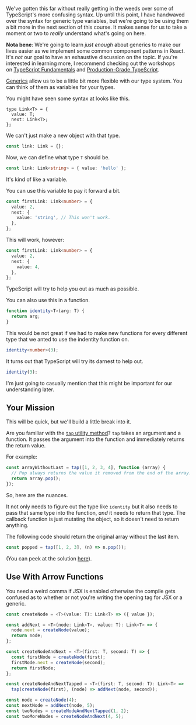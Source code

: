 We've gotten this far without really getting in the weeds over some of TypeScript's more confusing syntax. Up until this point, I have handwaved over the syntax for generic type variables, but we're going to be using them a bit more in the next section of this course. It makes sense for us to take a moment or two to *really* understand what's going on here.

**Nota bene**: We're going to learn *just enough* about generics to make our lives easier as we implement some common component patterns in React. It's *not* our goal to have an exhaustive discussion on the topic. If you're interested in learning more, I recommend checking out the workshops on [TypeScript Fundamentals](https://frontendmasters.com/courses/typescript-v2/) and [Production-Grade TypeScript](https://frontendmasters.com/courses/production-typescript/).

[Generics](https://www.typescriptlang.org/docs/handbook/2/generics.html) allow us to be a little bit more flexible with our type system. You can think of them as variables for your types.

You might have seen some syntax at looks like this.

````tsx
type Link<T> = {
  value: T;
  next: Link<T>;
};
````

We can't just make a new object with that type.

````ts
const link: Link = {};
````

Now, we can define what type `T` should be.

````ts
const link: Link<string> = { value: 'hello' };
````

It's kind of like a variable.

You can use this variable to pay it forward a bit.

````ts
const firstLink: Link<number> = {
  value: 2,
  next: {
    value: 'string', // This won't work.
  },
};
````

This will work, however:

````ts
const firstLink: Link<number> = {
  value: 2,
  next: {
    value: 4,
  },
};
````

TypeScript will try to help you out as much as possible.

You can also use this in a function.

````ts
function identity<T>(arg: T) {
  return arg;
}
````

This would be not great if we had to make new functions for every different type that we anted to use the indentity function on.

````ts
identity<number>(3);
````

It turns out that TypeScript will try its darnest to help out.

````ts
identity(3);
````

I'm just going to casually mention that this might be important for our understanding later.

## Your Mission

This will be quick, but we'll build a little break into it.

Are you familiar with the [`tap` utility method](https://lodash.com/docs/#tap)? `tap` takes an argument and a function. It passes the argument into the function and immediately returns the return value.

For example:

````js
const arrayWithoutLast = tap([1, 2, 3, 4], function (array) {
  // Pop always returns the value it removed from the end of the array.
  return array.pop();
});
````

So, here are the nuances.

It not only needs to figure out the type like `identity` but it also needs to pass that same type into the function, *and* it needs to return that type. The callback function is just mutating the object, so it doesn't need to return anything.

The following code should return the original array without the last item.

````ts
const popped = tap([1, 2, 3], (n) => n.pop());
````

(You can peek at the solution [here](https://gist.github.com/stevekinney/d14cbaff3e0aa8ee3e1dcf96837af1ca)).

## Use With Arrow Functions

You need a weird comma if JSX is enabled otherwise the compile gets confused as to whether or not you're writing the opening tag for JSX or a generic.

````ts
const createNode = <T>(value: T): Link<T> => ({ value });

const addNext = <T>(node: Link<T>, value: T): Link<T> => {
  node.next = createNode(value);
  return node;
};

const createNodeAndNext = <T>(first: T, second: T) => {
  const firstNode = createNode(first);
  firstNode.next = createNode(second);
  return firstNode;
};

const createNodeAndNextTapped = <T>(first: T, second: T): Link<T> =>
  tap(createNode(first), (node) => addNext(node, second));

const node = createNode(4);
const nextNode = addNext(node, 5);
const twoNodes = createNodeAndNextTapped(1, 2);
const twoMoreNodes = createNodeAndNext(4, 5);
````
